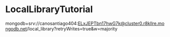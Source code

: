 # LocalLibraryTutorial

mongodb+srv://canosantiago404:ELxJEPTbn17hwG7k@cluster0.r8kllre.mongodb.net/local_library?retryWrites=true&w=majority
